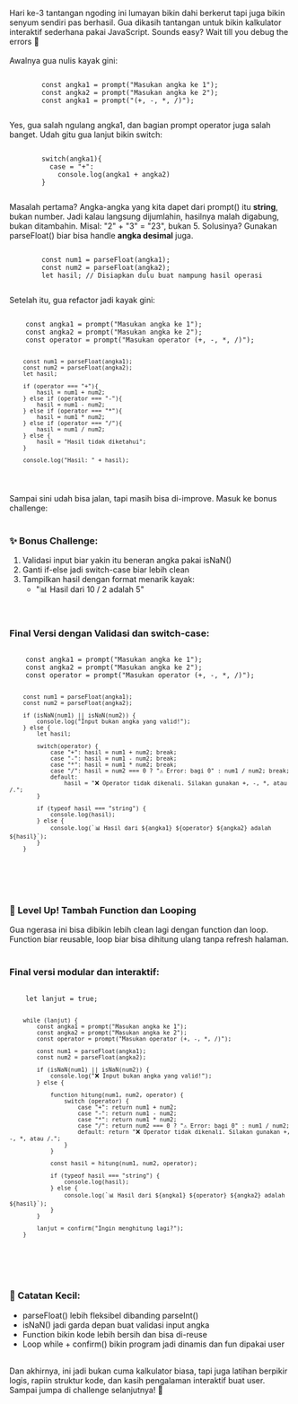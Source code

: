 Hari ke-3 tantangan ngoding ini lumayan bikin dahi berkerut tapi juga bikin senyum sendiri pas berhasil. Gua dikasih tantangan untuk bikin kalkulator interaktif sederhana pakai JavaScript. Sounds easy? Wait till you debug the errors 🤯 <br><br>
Awalnya gua nulis kayak gini: <br>
<div class="codean">
    <pre><code>
        const angka1 = prompt("Masukan angka ke 1");
        const angka2 = prompt("Masukan angka ke 2");
        const angka1 = prompt("(+, -, *, /)");
    </code></pre>
</div>
Yes, gua salah ngulang <span>angka1</span>, dan bagian prompt operator juga salah banget. Udah gitu gua lanjut bikin <span>switch</span>: <br>
<div class="codean">
    <pre><code>
        switch(angka1){
          case = "+":
            console.log(angka1 + angka2)
        }
    </code></pre>
</div>
Masalah pertama? Angka-angka yang kita dapet dari <span>prompt()</span> itu <b>string</b>, bukan number. Jadi kalau langsung dijumlahin, hasilnya malah digabung, bukan ditambahin. Misal: <span>"2" + "3" = "23"</span>, bukan <span>5</span>. Solusinya? Gunakan <span>parseFloat()</span> biar bisa handle <b>angka desimal</b> juga. <br>
<div class="codean">
    <pre><code>
        const num1 = parseFloat(angka1);
        const num2 = parseFloat(angka2);
        let hasil; // Disiapkan dulu buat nampung hasil operasi
    </code></pre>
</div>
Setelah itu, gua refactor jadi kayak gini: <br>
<div class="codean">
    <pre><code>
    const angka1 = prompt("Masukan angka ke 1");
    const angka2 = prompt("Masukan angka ke 2");
    const operator = prompt("Masukan operator (+, -, *, /)");

        const num1 = parseFloat(angka1);
        const num2 = parseFloat(angka2);
        let hasil;

        if (operator === "+"){
            hasil = num1 + num2;
        } else if (operator === "-"){
            hasil = num1 - num2;
        } else if (operator === "*"){
            hasil = num1 * num2;
        } else if (operator === "/"){
            hasil = num1 / num2;
        } else {
            hasil = "Hasil tidak diketahui";
        }

        console.log("Hasil: " + hasil);
   </code></pre>
</div>
Sampai sini udah bisa jalan, tapi masih bisa di-improve. Masuk ke bonus challenge: <br><br>
<h3>✨ Bonus Challenge:</h3>
<ol>
    <li>Validasi input biar yakin itu beneran angka pakai <span>isNaN()</span></li>
    <li>Ganti <span>if-else</span> jadi <span>switch-case</span> biar lebih clean</li>
    <li>
        Tampilkan hasil dengan format menarik kayak:
        <ul>
          <li>"📊 Hasil dari 10 / 2 adalah 5"</li>
        </ul>
    </li>
</ol> <br>
<h3>Final Versi dengan Validasi dan <span>switch-case</span>:</h3>
<div class="codean">
    <pre><code>
    const angka1 = prompt("Masukan angka ke 1");
    const angka2 = prompt("Masukan angka ke 2");
    const operator = prompt("Masukan operator (+, -, *, /)");

        const num1 = parseFloat(angka1);
        const num2 = parseFloat(angka2);

        if (isNaN(num1) || isNaN(num2)) {
            console.log("Input bukan angka yang valid!");
        } else {
            let hasil;

            switch(operator) {
                case "+": hasil = num1 + num2; break;
                case "-": hasil = num1 - num2; break;
                case "*": hasil = num1 * num2; break;
                case "/": hasil = num2 === 0 ? "⚠️ Error: bagi 0" : num1 / num2; break;
                default:
                    hasil = "❌ Operator tidak dikenali. Silakan gunakan +, -, *, atau /.";
            }

            if (typeof hasil === "string") {
                console.log(hasil);
            } else {
                console.log(`📊 Hasil dari ${angka1} ${operator} ${angka2} adalah ${hasil}`);
            }
        }
   </code></pre>
</div> <br>
<h3>🔁 Level Up! Tambah Function dan Looping</h3>
Gua ngerasa ini bisa dibikin lebih clean lagi dengan function dan loop. Function biar reusable, loop biar bisa dihitung ulang tanpa refresh halaman. <br><br>
<h3>Final versi modular dan interaktif:</h3>
<div class="codean">
    <pre><code>
    let lanjut = true;

        while (lanjut) {
            const angka1 = prompt("Masukan angka ke 1");
            const angka2 = prompt("Masukan angka ke 2");
            const operator = prompt("Masukan operator (+, -, *, /)");

            const num1 = parseFloat(angka1);
            const num2 = parseFloat(angka2);

            if (isNaN(num1) || isNaN(num2)) {
                console.log("❌ Input bukan angka yang valid!");
            } else {

                function hitung(num1, num2, operator) {
                    switch (operator) {
                        case "+": return num1 + num2;
                        case "-": return num1 - num2;
                        case "*": return num1 * num2;
                        case "/": return num2 === 0 ? "⚠️ Error: bagi 0" : num1 / num2;
                        default: return "❌ Operator tidak dikenali. Silakan gunakan +, -, *, atau /.";
                    }
                }

                const hasil = hitung(num1, num2, operator);

                if (typeof hasil === "string") {
                    console.log(hasil);
                } else {
                    console.log(`📊 Hasil dari ${angka1} ${operator} ${angka2} adalah ${hasil}`);
                }
            }

            lanjut = confirm("Ingin menghitung lagi?");
        }
   </code></pre>
</div> <br>
<h3>🎯 Catatan Kecil:</h3>
<ul>
    <li><span>parseFloat()</span> lebih fleksibel dibanding <span>parseInt()</span></li>
    <li><span>isNaN()</span> jadi garda depan buat validasi input angka</li>
    <li>Function bikin kode lebih bersih dan bisa di-reuse</li>
    <li>Loop <span>while</span> + <span>confirm()</span> bikin program jadi dinamis dan fun dipakai user</li>
</ul> <br>
Dan akhirnya, ini jadi bukan cuma kalkulator biasa, tapi juga latihan berpikir logis, rapiin struktur kode, dan kasih pengalaman interaktif buat user. Sampai jumpa di challenge selanjutnya! 🚀 <br><br>
<a href="https://github.com/syfaarizal/js-mini-calculator"><i class="fab fa-github" target="_blank" rel="noopener noreferrer" class="social-icons"></i></a>